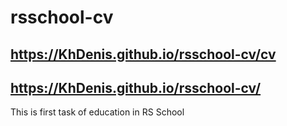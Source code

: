 # rsschool-cv
## https://KhDenis.github.io/rsschool-cv/cv
## https://KhDenis.github.io/rsschool-cv/
This is first task of education in RS School 
